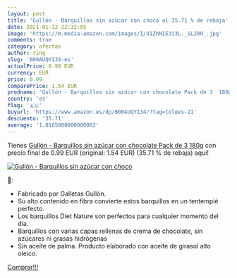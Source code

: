 ```yaml
---
layout: post
title: 'Gullón - Barquillos sin azúcar con choco al 35.71 % de rebaja'
date: 2021-01-12 22:32:05
image: 'https://m.media-amazon.com/images/I/41ZhNIE3i3L._SL200_.jpg'
comments: true
category: ofertas
author: ring
slug: 'B00AUQYI34-es'
actualPrice: 0.99 EUR
currency: EUR
price: 0.99
comparePrice: 1.54 EUR
prodname: 'Gullón - Barquillos sin azúcar con chocolate Pack de 3  180g'
country: 'es'
flag: '🇪🇸'
buyurl: 'https://www.amazon.es/dp/B00AUQYI34/?tag=tolees-21'
descuento: '35.71'
average: '1.0185000000000002'
---
```


Tienes [Gullón - Barquillos sin azúcar con chocolate Pack de 3  180g](https://www.amazon.es/dp/B00AUQYI34/?tag=tolees-21) con precio final de  0.99 EUR (original: 1.54 EUR) (35.71 %  de rebaja) aqui!

[![Gullón - Barquillos sin azúcar con choco](https://m.media-amazon.com/images/I/41ZhNIE3i3L._SL200_.jpg)](https://www.amazon.es/dp/B00AUQYI34/?tag=tolees-21)

🔎:

- Fabricado por Galletas Gullón.
- Su alto contenido en fibra convierte estos barquillos en un tentempié perfecto.
- Los barquillos Diet Nature son perfectos para cualquier momento del día.
- Barquillos con varias capas rellenas de crema de chocolate, sin azúcares ni grasas hidrógenas
- Sin aceite de palma. Producto elaborado con aceite de girasol alto oleico.

[Comprar!!!](https://www.amazon.es/dp/B00AUQYI34/?tag=tolees-21)
